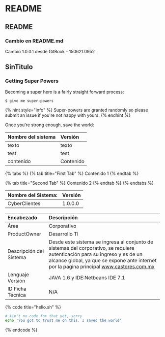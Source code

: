 # README

## README

### Cambio en README.md

Cambio 1.0.0.1 desde GitBook - 150621.0952

## SinTitulo

### Getting Super Powers

Becoming a super hero is a fairly straight forward process:

```text
$ give me super-powers
```

{% hint style="info" %}
Super-powers are granted randomly so please submit an issue if you're not happy with yours.
{% endhint %}

Once you're strong enough, save the world:

| Nombre del sistema | Versión |
| :--- | :--- |
| texto | texto |
| test | test |
| contenido | Contenido |

{% tabs %}
{% tab title="First Tab" %}
Contenido 1
{% endtab %}

{% tab title="Second Tab" %}
Contenido 2
{% endtab %}
{% endtabs %}

| Nombre del Sistema: | Versión |
| :--- | :--- |
| CyberClientes | 1.0.0.0 |


| Encabezado | Descripción |
| :--- | :--- |
| Área | Corporativo |
| ProductOwner | Desarrollo TI |
| Descripción del Sistema | Desde este sistema se ingresa al conjunto de sistemas del corporativo, se requiere autenticación para su ingreso y es de un alcance global, ya que se expone ante internet por la pagina principal www.castores.com.mx |
| Lenguaje Versión | JAVA 1.6 y IDE:Netbeans IDE 7.1 |
| ID Ficha Técnica | N/A |

{% code title="hello.sh" %}
```bash
# Ain't no code for that yet, sorry
echo 'You got to trust me on this, I saved the world'
```
{% endcode %}

